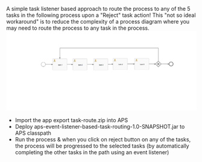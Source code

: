 A simple task listener based approach to route the process to any of the 5 tasks in the following process upon a "Reject" task action! This "not so ideal workaround" is to reduce the complexity of a process diagram where you may need to route the process to any task in the process.
![](process.png)

* Import the app export task-route.zip into APS
* Deploy aps-event-listener-based-task-routing-1.0-SNAPSHOT.jar to APS classpath
* Run the process & when you click on reject button on any of the tasks, the process will be progressed to the selected tasks (by automatically completing the other tasks in the path using an event listener)
